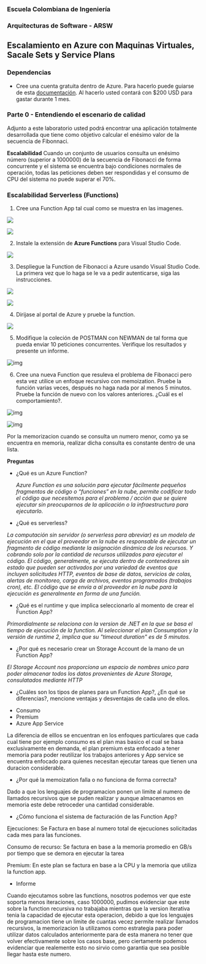 ### Escuela Colombiana de Ingeniería
### Arquitecturas de Software - ARSW

## Escalamiento en Azure con Maquinas Virtuales, Sacale Sets y Service Plans

### Dependencias
* Cree una cuenta gratuita dentro de Azure. Para hacerlo puede guiarse de esta [documentación](https://azure.microsoft.com/en-us/free/search/?&ef_id=Cj0KCQiA2ITuBRDkARIsAMK9Q7MuvuTqIfK15LWfaM7bLL_QsBbC5XhJJezUbcfx-qAnfPjH568chTMaAkAsEALw_wcB:G:s&OCID=AID2000068_SEM_alOkB9ZE&MarinID=alOkB9ZE_368060503322_%2Bazure_b_c__79187603991_kwd-23159435208&lnkd=Google_Azure_Brand&dclid=CjgKEAiA2ITuBRDchty8lqPlzS4SJAC3x4k1mAxU7XNhWdOSESfffUnMNjLWcAIuikQnj3C4U8xRG_D_BwE). Al hacerlo usted contará con $200 USD para gastar durante 1 mes.

### Parte 0 - Entendiendo el escenario de calidad

Adjunto a este laboratorio usted podrá encontrar una aplicación totalmente desarrollada que tiene como objetivo calcular el enésimo valor de la secuencia de Fibonnaci.

**Escalabilidad**
Cuando un conjunto de usuarios consulta un enésimo número (superior a 1000000) de la secuencia de Fibonacci de forma concurrente y el sistema se encuentra bajo condiciones normales de operación, todas las peticiones deben ser respondidas y el consumo de CPU del sistema no puede superar el 70%.

### Escalabilidad Serverless (Functions)

1. Cree una Function App tal cual como se muestra en las  imagenes.

![](images/part3/part3-function-config.png)

![](images/part3/part3-function-configii.png)

2. Instale la extensión de **Azure Functions** para Visual Studio Code.

![](images/part3/part3-install-extension.png)

3. Despliegue la Function de Fibonacci a Azure usando Visual Studio Code. La primera vez que lo haga se le va a pedir autenticarse, siga las instrucciones.

![](images/part3/part3-deploy-function-1.png)

![](images/part3/part3-deploy-function-2.png)

4. Dirijase al portal de Azure y pruebe la function.

![](images/part3/part3-test-function.png)

5. Modifique la coleción de POSTMAN con NEWMAN de tal forma que pueda enviar 10 peticiones concurrentes. Verifique los resultados y presente un informe.

![img](solucion/resultado_postman.jpg)

6. Cree una nueva Function que resuleva el problema de Fibonacci pero esta vez utilice un enfoque recursivo con memoization. Pruebe la función varias veces, después no haga nada por al menos 5 minutos. Pruebe la función de nuevo con los valores anteriores. ¿Cuál es el comportamiento?.

![img](solucion/fiborecursivo.PNG)

![img](solucion/fiborecursivo2.PNG)

Por la memorizacion cuando se consulta un numero menor, como ya se encuentra en memoria, realizar dicha consulta es constante dentro de una lista.

**Preguntas**

* ¿Qué es un Azure Function?

    *Azure Function es una solución para ejecutar fácilmente pequeños fragmentos de código o “funciones” en la nube, permite  codificar todo el código que necesitemos para el problema / acción que se quiere ejecutar sin preocuparnos de la aplicación o la infraestructura para ejecutarlo.*
    
* ¿Qué es serverless?

*La computación sin servidor (o serverless para abreviar) es un modelo de ejecución en el que el proveedor en la nube  es responsable de ejecutar un fragmento de código mediante la asignación dinámica de los recursos. Y cobrando solo por la cantidad de recursos utilizados para ejecutar el código. El código, generalmente, se ejecuta dentro de contenedores sin estado que pueden ser activados por una variedad de eventos que incluyen solicitudes HTTP, eventos de base de datos, servicios de colas, alertas de monitoreo, carga de archivos, eventos programados (trabajos cron), etc. El código que se envía a al proveedor en la nube para la ejecución es generalmente en forma de una función.*

* ¿Qué es el runtime y que implica seleccionarlo al momento de crear el Function App?

*Primordialmente se relaciona con la version de .NET en la que se basa el tiempo de ejecución de la function. Al seleccionar el plan Consumption y la versión de runtime 2, implica que su "timeout duration" es de 5 minutos.*

* ¿Por qué es necesario crear un Storage Account de la mano de un Function App?

*El Storage Account nos proporciona un espacio de nombres unico para poder almacenar todos los datos provenientes de Azure Storage, consulatados mediante HTTP*



* ¿Cuáles son los tipos de planes para un Function App?, ¿En qué se diferencias?, mencione ventajas y desventajas de cada uno de ellos.

- Consumo
- Premium
- Azure App Service

La diferencia de elllos se encuentran en los enfoques particulares que cada cual tiene por ejemplo consumo es el plan mas basico el cual se basa exclusivamente en demanda, el plan premium esta enfocado a tener memoria para poder reutilizar los trabajos anteriores y App service se encuentra enfocado para quienes necesitan ejecutar tareas que tienen una duracion considerable.

* ¿Por qué la memoization falla o no funciona de forma correcta?

Dado a que los lenguajes de programacion ponen un limite al numero de llamados recursivos que se puden realizar y aunque almacenamos en memoria este debe retroceder una cantidad considerable.

* ¿Cómo funciona el sistema de facturación de las Function App?

Ejecuciones: Se Factura en base al numero total de ejecuciones solicitadas cada mes para las funciones.

Consumo de recurso: Se factura en base a la memoria promedio en GB/s por tiempo que se demora en ejecutar la tarea 	

Premium: En este plan se factura en base a la CPU y la memoria que utiliza la function app.

* Informe

Cuando ejecutamos sobre las functions, nosotros podemos ver que este soporta menos iteraciones, caso 1000000, pudimos evidenciar que este sobre la function recursiva no trabajaba mientras que la version iterativa tenia la capacidad de ejecutar esta operacion, debido a que los lenguajes de programacion tiene un limite de cuantas vecez permite realizar llamados recursivos, la memorizacion la utilizamos como estrategia para poder utilizar datos calculados anteriormente para de esta manera no tener que volver efectivamente sobre los casos base, pero ciertamente podemos evidenciar que realemente esto no sirvio como garantia que sea posible llegar hasta este numero.